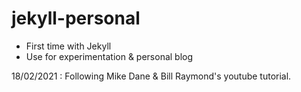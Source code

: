 # jekyll-personal
- First time with Jekyll 
- Use for experimentation & personal blog

18/02/2021 : Following Mike Dane & Bill Raymond's youtube tutorial. 
